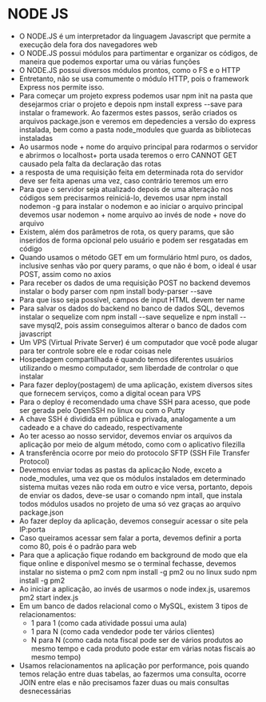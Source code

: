 # NODE JS

  - O NODE.JS é um interpretador da linguagem Javascript que permite a execução dela fora dos navegadores web
  - O NODE.JS possui módulos para partimentar e organizar os códigos, de maneira que podemos exportar uma ou várias funções
  - O NODE.JS possui diversos módulos prontos, como o FS e o HTTP
  - Entretanto, não se usa comumente o módulo HTTP, pois o framework Express nos permite isso.
  - Para começar um projeto express podemos usar npm init na pasta que desejarmos criar o projeto e depois npm install express --save para instalar o framework. Ao fazermos estes passos, serão criados os arquivos package.json e veremos em depedencies a versão do express instalada, bem como a pasta node_modules que guarda as bibliotecas instaladas
  - Ao usarmos node + nome do arquivo principal para rodarmos o servidor e abrirmos o localhost+ porta usada teremos o erro CANNOT GET causado pela falta da declaração das rotas
  - a resposta de uma requisição feita em determinada rota do servidor deve ser feita apenas uma vez, caso contrário teremos um erro
  - Para que o servidor seja atualizado depois de uma alteração nos códigos sem precisarmos reiniciá-lo, devemos usar npm install nodemon -g para instalar o nodemon e ao iniciar o arquivo principal devemos usar nodemon + nome arquivo ao invés de node + nove do arquivo
  - Existem, além dos parâmetros de rota, os query params, que são inseridos de forma opcional pelo usuário e podem ser resgatadas em código
  - Quando usamos o método GET em um formulário html puro, os dados, inclusive senhas vão por query params, o que não é bom, o ideal é usar POST, assim como no axios
  - Para receber os dados de uma requisição POST no backend devemos instalar o body parser com npm install body-parser --save
  - Para que isso seja possível, campos de input HTML devem ter name
  - Para salvar os dados do backend no banco de dados SQL, devemos instalar o sequelize com npm install --save sequelize e npm install --save mysql2, pois assim conseguimos alterar o banco de dados com javascript
  - Um VPS (Virtual Private Server) é um computador que você pode alugar para ter controle sobre ele e rodar coisas nele
  - Hospedagem compartilhada é quando temos diferentes usuários utilizando o mesmo computador, sem liberdade de controlar o que instalar
  - Para fazer deploy(postagem) de uma aplicação, existem diversos sites que fornecem serviços, como a digital ocean para VPS
  - Para o deploy é recomendado uma chave SSH para acesso, que pode ser gerada pelo OpenSSH no linux ou com o Putty
  - A chave SSH é dividida em pública e privada, analogamente a um cadeado e a chave do cadeado, respectivamente
  - Ao ter acesso ao nosso servidor, devemos enviar os arquivos da aplicação por meio de algum método, como com o aplicativo filezilla
  - A transferência ocorre por meio do protocolo SFTP (SSH File Transfer Protocol)
  - Devemos enviar todas as pastas da aplicação Node, exceto a node_modules, uma vez que os módulos instalados em determinado sistema muitas vezes não roda em outro e vice versa, portanto, depois de enviar os dados, deve-se usar o comando npm intall, que instala todos módulos usados no projeto de uma só vez graças ao arquivo package.json
  - Ao fazer deploy da aplicação, devemos conseguir acessar o site pela IP:porta
  - Caso queiramos acessar sem falar a porta, devemos definir a porta como 80, pois é o padrão para web
  - Para que a aplicação fique rodando em background de modo que ela fique online e disponível mesmo se o terminal fechasse, devemos instalar no sistema o pm2 com npm install -g pm2 ou no linux sudo npm install -g pm2
  - Ao iniciar a aplicação, ao invés de usarmos o node index.js, usaremos pm2 start index.js
  - Em um banco de dados relacional como o MySQL, existem 3 tipos de relacionamentos:
    * 1 para 1 (como cada atividade possui uma aula)
    * 1 para N (como cada vendedor pode ter vários clientes)
    * N para N (como cada nota fiscal pode ser de vários produtos ao mesmo tempo e cada produto pode estar em várias notas fiscais ao mesmo tempo)
  - Usamos relacionamentos na aplicação por performance, pois quando temos relação entre duas tabelas, ao fazermos uma consulta, ocorre JOIN entre elas e não precisamos fazer duas ou mais consultas desnecessárias